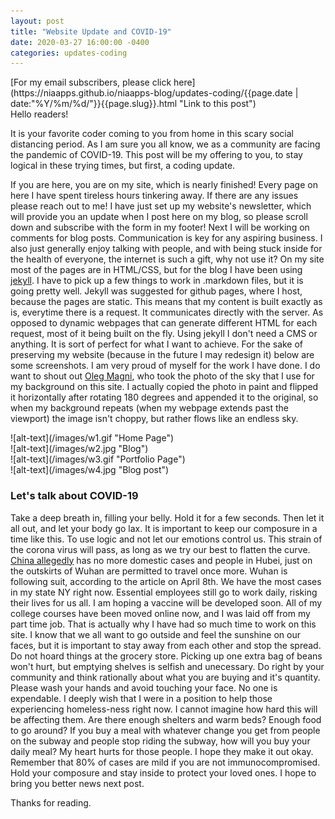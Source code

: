 ```yaml
---
layout: post
title: "Website Update and COVID-19"
date: 2020-03-27 16:00:00 -0400
categories: updates-coding
---
```

<!-- Need to copy/paste to each post: -->
<div class="feed" markdown="1">
 [For my email subscribers, please click here](https://niaapps.github.io/niaapps-blog/updates-coding/{{page.date | date:"%Y/%m/%d/"}}{{page.slug}}.html "Link to this post")
</div>
Hello readers!

It is your favorite coder coming to you from home in this scary social distancing period. As I am sure you all know, we as a community are facing the pandemic of COVID-19. This post will be my offering to you, to stay logical in these trying times, but first, a coding update.

If you are here, you are on my site, which is nearly finished! Every page on here I have spent tireless hours 
tinkering away. If there are any issues please reach out to me! I have just set up my website's newsletter, which will provide you an update when I post here on my blog, so please scroll down and subscribe with the form in my footer! Next I will be working on comments for blog posts. Communication is key for any aspiring business. I also just generally enjoy talking with people, and with being stuck inside for the health of everyone, the internet is such a gift, why not use it? On my site most of the pages are in HTML/CSS, but for the blog I have been using <a href="https://jekyllrb.com/" target="_blank" title="">jekyll</a>. I have to pick up a few things to work in .markdown files, but it is going pretty well. Jekyll was suggested for github pages, where I host, because the pages are static. This means that my content is built exactly as is, everytime there is a request. It communicates directly with the server. As opposed to dynamic webpages that can generate different HTML for each request, most of it being built on the fly. Using jekyll I don't need a CMS or anything. It is sort of perfect for what I want to achieve. For the sake of preserving my website (because in the future I may redesign it) below are some screenshots. I am very proud of myself for the work I have done. I do want to shout out <a href="https://www.pexels.com/@oleg-magni" target="_blank" title="">Oleg Magni</a>, who took the photo of the sky that I use for my background on this site. I actually copied the photo in paint and flipped it horizontally after rotating 180 degrees and appended it to the original, so when my background repeats (when my webpage extends past the viewport) the image isn't choppy, but rather flows like an endless sky.

<div class="scale-img">
![alt-text](/images/w1.gif "Home Page") 
</div>


<div class="scale-img">
 ![alt-text](/images/w2.jpg "Blog")
</div>


<div class="scale-img">
![alt-text](/images/w3.gif "Portfolio Page")
</div>


<div class="scale-img">
 ![alt-text](/images/w4.jpg "Blog post")
</div>


### Let's talk about COVID-19
Take a deep breath in, filling your belly. Hold it for a few seconds. Then let it all out, and let your body go lax. It is important to keep our composure in a time like this. To use logic and not let our emotions control us. This strain of the corona virus will pass, as long as we try our best to flatten the curve. 
<a href="https://www.theguardian.com/world/2020/mar/25/chinas-premier-warns-local-officials-not-to-cover-up-new-covid-19-cases-as-hubei-reopens" target="blank">China allegedly</a> has no more domestic cases and people in Hubei, just on the outskirts of Wuhan are permitted to travel once more. Wuhan is following suit, according to the article on April 8th. We have the most cases in my state NY right now. Essential employees still go to work daily, risking their lives for us all. I am hoping a vaccine will be developed soon. All of my college courses have been moved online now, and I was laid off from my part time job. That is actually why I have had so much time to work on this site. I know that we all want to go outside and feel the sunshine on our faces, but it is important to stay away from each other and stop the spread. Do not hoard things at the grocery store. Picking up one extra bag of beans won't hurt, but emptying shelves is selfish and unecessary. Do right by your community and think rationally about what you are buying and it's quantity. Please wash your hands and avoid touching your face. No one is expendable. I deeply wish that I were in a position to help those experiencing homeless-ness right now. I cannot imagine how hard this will be affecting them. Are there enough shelters and warm beds? Enough food to go around? If you buy a meal with whatever change you get from people on the subway and people stop riding the subway, how will you buy your daily meal? My heart hurts for those people. I hope they make it out okay. Remember that 80% of cases are mild if you are not immunocompromised. Hold your composure and stay inside to protect your loved ones. I hope to bring you better news next post.

Thanks for reading.
